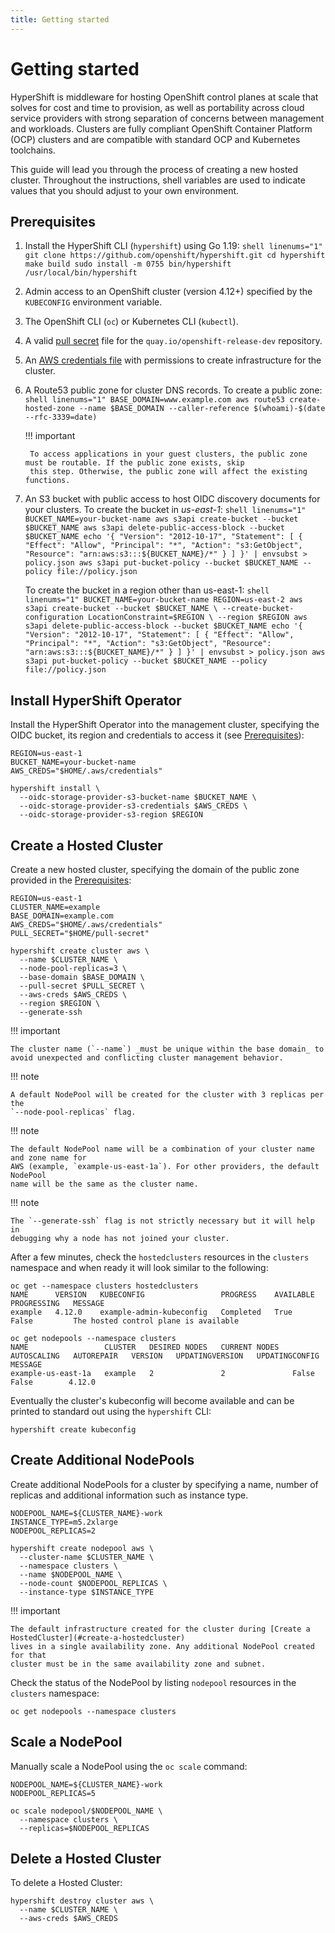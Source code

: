 ```yaml
---
title: Getting started
---
```


# Getting started
HyperShift is middleware for hosting OpenShift control planes at scale that
solves for cost and time to provision, as well as portability across cloud service providers with
strong separation of concerns between management and workloads. Clusters are
fully compliant OpenShift Container Platform (OCP) clusters and are compatible
with standard OCP and Kubernetes toolchains.

This guide will lead you through the process of creating a new hosted cluster.
Throughout the instructions, shell variables are used to indicate values that
you should adjust to your own environment.

## Prerequisites
1. Install the HyperShift CLI (`hypershift`) using Go 1.19:
        ```shell linenums="1"
        git clone https://github.com/openshift/hypershift.git
        cd hypershift
        make build
        sudo install -m 0755 bin/hypershift /usr/local/bin/hypershift
        ```
2. Admin access to an OpenShift cluster (version 4.12+) specified by the `KUBECONFIG` environment variable.
3. The OpenShift CLI (`oc`) or Kubernetes CLI (`kubectl`). 
4. A valid [pull secret](https://cloud.redhat.com/openshift/install/aws/installer-provisioned) file for the `quay.io/openshift-release-dev` repository. 
5. An [AWS credentials file](https://docs.aws.amazon.com/cli/latest/userguide/cli-configure-files.html) with permissions to create infrastructure for the cluster. 
6. A Route53 public zone for cluster DNS records. To create a public zone:
        ```shell linenums="1"
        BASE_DOMAIN=www.example.com
        aws route53 create-hosted-zone --name $BASE_DOMAIN --caller-reference $(whoami)-$(date --rfc-3339=date)
        ```

    !!! important

        To access applications in your guest clusters, the public zone must be routable. If the public zone exists, skip 
        this step. Otherwise, the public zone will affect the existing functions.

7. An S3 bucket with public access to host OIDC discovery documents for your clusters. To create the bucket in *us-east-1*:
        ```shell linenums="1"
        BUCKET_NAME=your-bucket-name
        aws s3api create-bucket --bucket $BUCKET_NAME
        aws s3api delete-public-access-block --bucket $BUCKET_NAME
        echo '{
          "Version": "2012-10-17",
          "Statement": [
            {
              "Effect": "Allow",
              "Principal": "*",
              "Action": "s3:GetObject",
              "Resource": "arn:aws:s3:::${BUCKET_NAME}/*"
            }
          ]
        }' | envsubst > policy.json
        aws s3api put-bucket-policy --bucket $BUCKET_NAME --policy file://policy.json
        ```

    To create the bucket in a region other than us-east-1:
        ```shell linenums="1"
        BUCKET_NAME=your-bucket-name
        REGION=us-east-2
        aws s3api create-bucket --bucket $BUCKET_NAME \
          --create-bucket-configuration LocationConstraint=$REGION \
          --region $REGION
        aws s3api delete-public-access-block --bucket $BUCKET_NAME
        echo '{
          "Version": "2012-10-17",
          "Statement": [
            {
              "Effect": "Allow",
              "Principal": "*",
              "Action": "s3:GetObject",
              "Resource": "arn:aws:s3:::${BUCKET_NAME}/*"
            }
          ]
        }' | envsubst > policy.json
        aws s3api put-bucket-policy --bucket $BUCKET_NAME --policy file://policy.json
        ```

## Install HyperShift Operator
Install the HyperShift Operator into the management cluster, specifying the OIDC bucket, its region and credentials to access it (see [Prerequisites](#prerequisites)):

```shell linenums="1"
REGION=us-east-1
BUCKET_NAME=your-bucket-name
AWS_CREDS="$HOME/.aws/credentials"

hypershift install \
  --oidc-storage-provider-s3-bucket-name $BUCKET_NAME \
  --oidc-storage-provider-s3-credentials $AWS_CREDS \
  --oidc-storage-provider-s3-region $REGION
```

## Create a Hosted Cluster
Create a new hosted cluster, specifying the domain of the public zone provided in the
[Prerequisites](#prerequisites):

```shell linenums="1"
REGION=us-east-1
CLUSTER_NAME=example
BASE_DOMAIN=example.com
AWS_CREDS="$HOME/.aws/credentials"
PULL_SECRET="$HOME/pull-secret"

hypershift create cluster aws \
  --name $CLUSTER_NAME \
  --node-pool-replicas=3 \
  --base-domain $BASE_DOMAIN \
  --pull-secret $PULL_SECRET \
  --aws-creds $AWS_CREDS \
  --region $REGION \
  --generate-ssh
```

!!! important

    The cluster name (`--name`) _must be unique within the base domain_ to
    avoid unexpected and conflicting cluster management behavior.

!!! note

    A default NodePool will be created for the cluster with 3 replicas per the
    `--node-pool-replicas` flag. 

!!! note 

    The default NodePool name will be a combination of your cluster name and zone name for 
    AWS (example, `example-us-east-1a`). For other providers, the default NodePool 
    name will be the same as the cluster name.

!!! note

    The `--generate-ssh` flag is not strictly necessary but it will help in
    debugging why a node has not joined your cluster.

After a few minutes, check the `hostedclusters` resources in the `clusters`
namespace and when ready it will look similar to the following:

```
oc get --namespace clusters hostedclusters
NAME      VERSION   KUBECONFIG                 PROGRESS    AVAILABLE   PROGRESSING   MESSAGE
example   4.12.0    example-admin-kubeconfig   Completed   True        False         The hosted control plane is available

oc get nodepools --namespace clusters
NAME                 CLUSTER   DESIRED NODES   CURRENT NODES   AUTOSCALING   AUTOREPAIR   VERSION   UPDATINGVERSION   UPDATINGCONFIG   MESSAGE
example-us-east-1a   example   2               2               False         False        4.12.0
```

Eventually the cluster's kubeconfig will become available and can be printed to
standard out using the `hypershift` CLI:

```shell
hypershift create kubeconfig
```

## Create Additional NodePools
Create additional NodePools for a cluster by specifying a name, number of replicas
and additional information such as instance type.

```shell linenums="1"
NODEPOOL_NAME=${CLUSTER_NAME}-work
INSTANCE_TYPE=m5.2xlarge
NODEPOOL_REPLICAS=2

hypershift create nodepool aws \
  --cluster-name $CLUSTER_NAME \
  --namespace clusters \
  --name $NODEPOOL_NAME \
  --node-count $NODEPOOL_REPLICAS \
  --instance-type $INSTANCE_TYPE
```

!!! important

    The default infrastructure created for the cluster during [Create a HostedCluster](#create-a-hostedcluster)
    lives in a single availability zone. Any additional NodePool created for that
    cluster must be in the same availability zone and subnet.

Check the status of the NodePool by listing `nodepool` resources in the `clusters`
namespace:

```shell
oc get nodepools --namespace clusters
```

## Scale a NodePool
Manually scale a NodePool using the `oc scale` command:

```shell linenums="1"
NODEPOOL_NAME=${CLUSTER_NAME}-work
NODEPOOL_REPLICAS=5

oc scale nodepool/$NODEPOOL_NAME \
  --namespace clusters \
  --replicas=$NODEPOOL_REPLICAS
```

## Delete a Hosted Cluster
To delete a Hosted Cluster:

```shell
hypershift destroy cluster aws \
  --name $CLUSTER_NAME \
  --aws-creds $AWS_CREDS
```
